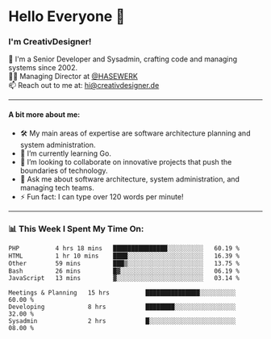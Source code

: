 # Hello Everyone 👋

### I'm CreativDesigner!

🔭 I'm a Senior Developer and Sysadmin, crafting code and managing systems since 2002.  
👨‍💼 Managing Director at [@HASEWERK](https://github.com/HASEWERK)  
📫 Reach out to me at: [hi@creativdesigner.de](mailto:hi@creativdesigner.de)  

---

#### A bit more about me:

- 🛠 My main areas of expertise are software architecture planning and system administration.
- 🌱 I’m currently learning Go.
- 👯 I’m looking to collaborate on innovative projects that push the boundaries of technology.
- 💬 Ask me about software architecture, system administration, and managing tech teams.
- ⚡ Fun fact: I can type over 120 words per minute!  

---

### 📊 **This Week I Spent My Time On:**

<!--START_SECTION:waka-->

```txt
PHP          4 hrs 18 mins   ███████████████░░░░░░░░░░   60.19 %
HTML         1 hr 10 mins    ████░░░░░░░░░░░░░░░░░░░░░   16.39 %
Other        59 mins         ███▒░░░░░░░░░░░░░░░░░░░░░   13.75 %
Bash         26 mins         █▓░░░░░░░░░░░░░░░░░░░░░░░   06.19 %
JavaScript   13 mins         ▓░░░░░░░░░░░░░░░░░░░░░░░░   03.14 %
```

<!--END_SECTION:waka-->

```text
Meetings & Planning   15 hrs          ███████████████░░░░░░░░░░   60.00 % 
Developing            8 hrs           ████████░░░░░░░░░░░░░░░░░   32.00 % 
Sysadmin              2 hrs           █░░░░░░░░░░░░░░░░░░░░░░░░   08.00 %

